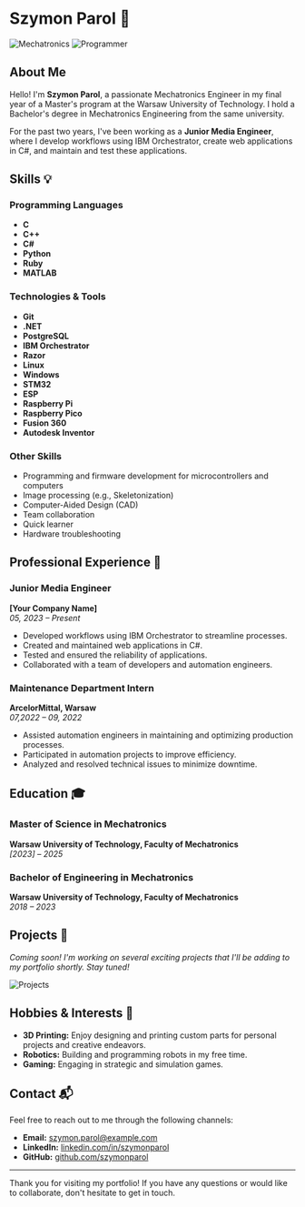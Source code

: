 # Szymon Parol 🚀

![Mechatronics](https://img.shields.io/badge/Mechatronics-Engineering-blue)
![Programmer](https://img.shields.io/badge/Programmer-C%2B%2B%20|%20C%23%20|%20Python-brightgreen)

## About Me

Hello! I'm **Szymon Parol**, a passionate Mechatronics Engineer in my final year of a Master's program at the Warsaw University of Technology. I hold a Bachelor's degree in Mechatronics Engineering from the same university.

For the past two years, I've been working as a **Junior Media Engineer**, where I develop workflows using IBM Orchestrator, create web applications in C#, and maintain and test these applications.

## Skills 💡

### Programming Languages
- **C**
- **C++**
- **C#**
- **Python**
- **Ruby**
- **MATLAB**

### Technologies & Tools
- **Git**
- **.NET**
- **PostgreSQL**
- **IBM Orchestrator**
- **Razor**
- **Linux**
- **Windows**
- **STM32**
- **ESP**
- **Raspberry Pi**
- **Raspberry Pico**
- **Fusion 360**
- **Autodesk Inventor**

### Other Skills
- Programming and firmware development for microcontrollers and computers
- Image processing (e.g., Skeletonization)
- Computer-Aided Design (CAD)
- Team collaboration
- Quick learner
- Hardware troubleshooting

## Professional Experience 💼

### Junior Media Engineer
**[Your Company Name]**  
*05, 2023 – Present*

- Developed workflows using IBM Orchestrator to streamline processes.
- Created and maintained web applications in C#.
- Tested and ensured the reliability of applications.
- Collaborated with a team of developers and automation engineers.

### Maintenance Department Intern
**ArcelorMittal, Warsaw**  
*07,2022 – 09, 2022*

- Assisted automation engineers in maintaining and optimizing production processes.
- Participated in automation projects to improve efficiency.
- Analyzed and resolved technical issues to minimize downtime.

## Education 🎓

### Master of Science in Mechatronics
**Warsaw University of Technology, Faculty of Mechatronics**  
*[2023] – 2025*

### Bachelor of Engineering in Mechatronics
**Warsaw University of Technology, Faculty of Mechatronics**  
*2018 – 2023*

## Projects 🚧

*Coming soon! I'm working on several exciting projects that I'll be adding to my portfolio shortly. Stay tuned!*

![Projects](https://your-image-url.com/projects-placeholder.png)

## Hobbies & Interests 🎨

- **3D Printing:** Enjoy designing and printing custom parts for personal projects and creative endeavors.
- **Robotics:** Building and programming robots in my free time.
- **Gaming:** Engaging in strategic and simulation games.

## Contact 📬

Feel free to reach out to me through the following channels:

- **Email:** [szymon.parol@example.com](mailto:szymon.parol@example.com)
- **LinkedIn:** [linkedin.com/in/szymonparol](https://linkedin.com/in/szymonparol)
- **GitHub:** [github.com/szymonparol](https://github.com/szymonparol)

---

Thank you for visiting my portfolio! If you have any questions or would like to collaborate, don't hesitate to get in touch.

